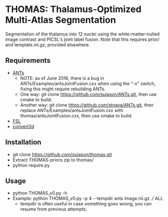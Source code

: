 # THOMAS: Thalamus-Optimized Multi-Atlas Segmentation
Segmentation of the thalamus into 12 nuclei using the white-matter-nulled image contrast and PICSL's joint label fusion.  Note that this requires prior/ and template.nii.gz, provided elsewhere.

## Requirements
- [ANTs](https://github.com/stnava/ANTs.git)
	- NOTE: as of June 2016, there is a bug in ANTs/Examples/antsJointFusion.cxx when using the "-x" switch, fixing this might require rebuilding ANTs.
	- One way: git clone https://github.com/sujason/ANTs.git, then use cmake to build.
	- Another way: git clone https://github.com/stnava/ANTs.git, then replace ANTs/Examples/antsJointFusion.cxx with thomas/antsJointFusion.cxx, then use cmake to build.
- [FSL](http://fsl.fmrib.ox.ac.uk/fsl/fslwiki/FslInstallation)
- [convert3d](http://www.itksnap.org/pmwiki/pmwiki.php?n=Downloads.C3D)

## Installation
- git clone https://github.com/sujason/thomas.git
- Extract THOMAS-priors.zip to thomas/
- python require.py

## Usage
- python THOMAS_v0.py -h
- Example: python THOMAS_v0.py -p 4 --tempdir ants image.nii.gz ./ ALL
	- tempdir is often useful in case something goes wrong, you can resume from previous attempts.
